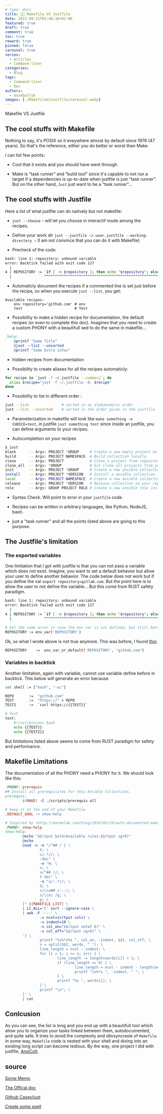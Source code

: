 ```yaml
---
# type: docs 
title: 👷👮 Makefile VS Justfile
date: 2023-08-21T03:48:10+02:00
featured: true
draft: true
comment: true
toc: true
reward: true
pinned: false
carousel: true
series:
  - Articles
  - Command-liner
categories:
  - Blog
tags:
  - Command-liner
  - Dev
authors:
  - mozebaltyk
images: [./MakefileVsJustfile/carousel.webp]
---
```


Makefile VS Justfile

<!--more-->

## The cool stuffs with Makefile

Nothing to say, it's POSIX so it eveywhere almost by default since 1976 (47 years). So that's the reference, either you do better or worst than Make.   

I can list few points:  

* Cool that it exists and you should have went through.

* Make is “task runner” and “build tool” since it's capable to not run a target if a dependencies is up-to-date when justfile is just "task runner". 
  But on the other hand, `Just` just want to be a "task runner"...

## The cool stuffs with Justfile

Here a list of what justfile can do natively but not makefile:

* `just --choose` - will let you choose in interactif mode among the recipes.   

* Define your work dir `just --justfile ~/.user.justfile --working-directory ~` (I am not convince that you can do it with Makefile) 

* Precheck of the code. 

```bash 
bash: line 1: repository: unbound variable
error: Backtick failed with exit code 127
  |
4 | REPOSITORY := `if [ -n $repository ]; then echo "$repository"; else echo "github.com"; fi`
  |               ^^^^^^^^^^^^^^^^^^^^^^^^^^^^^^^^^^^^^^^^^^^^^^^^^^^^^^^^^^^^^^^^^^^^^^^^^^^^
```

* Automaticly document the recipes if a commented line is set just before the recipe, so when you execute `just --list`, you get: 

```text
Available recipes:
    env repository='github.com' # env
    test                        # Test
```

* Possibility to make a hidden recipe for documentation, the default recipes (or even to complete this doc). 
Imagines that you need to create a custom PHONY with a beautifull sed to do the same in makefile... 

```makefile
_help:
    @printf "Some Title"
    @just --list --unsorted
    @printf "Some Extra infos"
```

* hidden recipes from documentation 

* Possibility to create aliases for all the recipes automaticly: 

```bash
for recipe in `just -f ~/.justfile --summary`; do
  alias $recipe="just -f ~/.justfile -d. $recipe"
done
```

* Possibility to list in different order :

```bash
just --list               # sorted in an alphanumeric order  
just --list --unsorted    # sorted in the order given in the justfile
```

* Parameterization in makefile will look like `make something -e CHOICE=test`, in justfile `just something test` since inside an justfile, you can define arguments to your recipes.

* Autocompletion on your recipes

```bash
$ just
blank      -- Args: PROJECT *GROUP     # Create a new empty project on remote repository.
build      -- Args: PROJECT NAMESPACE  # Build collection locally.
clone      -- Args: PROJECT            # Clone a project from repository keeping directory structure for ansible.
clone_all  -- Args: *GROUP             # Git clone all projects from your repository, or if argument provided only from specific group.
init       -- Args: PROJECT *GROUP     # Create a new ansible collection on repository.
install    -- Args: PROJECT *VERSION   # Install a ansible collection. (if PROJECT is an artifact .tar.gz install local)
local      -- Args: PROJECT NAMESPACE  # Create a new ansible collection on localhost (not on repository like function below).
release    -- Args: PROJECT *VERSION   # Release collection on your repository to the given version in command or in galaxy.yml.
role       -- Args: GROUP PROJECT ROLE # Create a new ansible role inside an existing collection.
```

* Syntax Check. Will point to error in your `justfile` code. 

* Recipes can be written in arbitrary languages, like Python, NodeJS, bash.

* just a "task runner" and all the points listed above are going to this purpose. 


## The Justfile's limitation

### The exported variables

One limitation that I got with justfile is that you can not pass a variable which does not exist. Imagine, you want to set a default behavior but allow your user to define another bebavior. The code below does not work but if you define the var `export repository=gitlab.com`. But the point here is to allow the user to not define the variable... But this come from RUST safety paradigm. 

```bash 
bash: line 1: repository: unbound variable
error: Backtick failed with exit code 127
  |
4 | REPOSITORY := `if [ -n $repository ]; then echo "$repository"; else echo "github.com"; fi`
  |               ^^^^^^^^^^^^^^^^^^^^^^^^^^^^^^^^^^^^^^^^^^^^^^^^^^^^^^^^^^^^^^^^^^^^^^^^^^^^

# Get the same error in case the env var is not defined, but still better than above condition.
REPOSITORY := env_var('REPOSITORY')
```

Ok, so what I wrote above is not true anymore. This was before, I found [this](https://just.systems/man/en/chapter_37.html):

```bash
REPOSITORY    :=  env_var_or_default('REPOSITORY', "github.com") 
```

### Variables in backtick

Another limitation, again with variable, cannot use variable define before in backtick. This below will generate an error because 

```bash
set shell := ["bash", "-uc"]

REPO       :=  "github.com"
TEST       :=  "https://" + REPO
TEST2      :=  `curl https://{{TEST}}`

# Test
test:
    #!/usr/bin/env bash
    echo {{TEST}}
    echo {{TEST2}}
```

But limitations listed above seems to come from RUST paradigm for safety and performance.


## Makefile Limitations

The documentation of all the PHONY need a PHONY for it. We should look like this: 

```makefile
.PHONY: prerequis
## Install all prerequisites for this Ansible Collections.
prerequis:
        $(MAKE) -C ./scripts/prerequis all

# keep it at the end of your Makefile
.DEFAULT_GOAL := show-help

# Inspired by <http://marmelab.com/blog/2016/02/29/auto-documented-makefile.html>
.PHONY: show-help
show-help:
        @echo "$$(tput bold)Available rules:$$(tput sgr0)"
        @echo
        @sed -n -e "/^## / { \
                h; \
                s/.*//; \
                :doc" \
                -e "H; \
                n; \
                s/^## //; \
                t doc" \
                -e "s/:.*//; \
                G; \
                s/\\n## /---/; \
                s/\\n/ /g; \
                p; \
        }" ${MAKEFILE_LIST} \
        | LC_ALL='C' sort --ignore-case \
        | awk -F '---' \
                -v ncol=$$(tput cols) \
                -v indent=19 \
                -v col_on="$$(tput setaf 6)" \
                -v col_off="$$(tput sgr0)" \
        '{ \
                printf "%s%*s%s ", col_on, -indent, $$1, col_off; \
                n = split($$2, words, " "); \
                line_length = ncol - indent; \
                for (i = 1; i <= n; i++) { \
                        line_length -= length(words[i]) + 1; \
                        if (line_length <= 0) { \
                                line_length = ncol - indent - length(words[i]) - 1; \
                                printf "\n%*s ", -indent, " "; \
                        } \
                        printf "%s ", words[i]; \
                } \
                printf "\n"; \
        }' \
        | cat
```

## Conlcusion

As you can see, the list is long and you end up with a beautifull tool which allow you to organize your tasks linked between them, autodocumented, and quite safe.
It tries to avoid the complexity and idiosyncrasie of `Makefile`. In some way, `Makefile` code is nested with your shell and diving into an existing long script can become tedious. 
By the way, one project I did with justfile, [AnsiColt](https://github.com/MozeBaltyk/AnsiColt).

## source

[Some Memo](https://cheatography.com/linux-china/cheat-sheets/justfile/)

[The Offical doc](https://just.systems/man/en/)

[Github Casey/just](https://github.com/casey/just)

[Create some spell](https://dany98.hashnode.dev/just-harness-command-line-spells)
